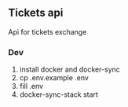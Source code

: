 ## Tickets api
Api for tickets exchange

### Dev
1. install docker and docker-sync
1. cp .env.example .env
1. fill .env
1. docker-sync-stack start
